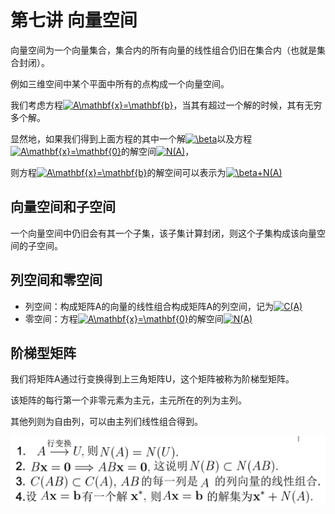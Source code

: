 # 第七讲 向量空间

向量空间为一个向量集合，集合内的所有向量的线性组合仍旧在集合内（也就是集合封闭）。

例如三维空间中某个平面中所有的点构成一个向量空间。

我们考虑方程<a href="https://www.codecogs.com/eqnedit.php?latex=A\mathbf{x}=\mathbf{b}" target="_blank"><img src="https://latex.codecogs.com/gif.latex?A\mathbf{x}=\mathbf{b}" title="A\mathbf{x}=\mathbf{b}" /></a>，当其有超过一个解的时候，其有无穷多个解。

显然地，如果我们得到上面方程的其中一个解<a href="https://www.codecogs.com/eqnedit.php?latex=\beta" target="_blank"><img src="https://latex.codecogs.com/gif.latex?\beta" title="\beta" /></a>以及方程<a href="https://www.codecogs.com/eqnedit.php?latex=A\mathbf{x}=\mathbf{0}" target="_blank"><img src="https://latex.codecogs.com/gif.latex?A\mathbf{x}=\mathbf{0}" title="A\mathbf{x}=\mathbf{0}" /></a>的解空间<a href="https://www.codecogs.com/eqnedit.php?latex=N(A)" target="_blank"><img src="https://latex.codecogs.com/gif.latex?N(A)" title="N(A)" /></a>，

则方程<a href="https://www.codecogs.com/eqnedit.php?latex=A\mathbf{x}=\mathbf{b}" target="_blank"><img src="https://latex.codecogs.com/gif.latex?A\mathbf{x}=\mathbf{b}" title="A\mathbf{x}=\mathbf{b}" /></a>的解空间可以表示为<a href="https://www.codecogs.com/eqnedit.php?latex=\beta&plus;N(A)" target="_blank"><img src="https://latex.codecogs.com/gif.latex?\beta&plus;N(A)" title="\beta+N(A)" /></a>

## 向量空间和子空间

一个向量空间中仍旧会有其一个子集，该子集计算封闭，则这个子集构成该向量空间的子空间。

## 列空间和零空间

+ 列空间：构成矩阵A的向量的线性组合构成矩阵A的列空间，记为<a href="https://www.codecogs.com/eqnedit.php?latex=C(A)" target="_blank"><img src="https://latex.codecogs.com/gif.latex?C(A)" title="C(A)" /></a>
+ 零空间：方程<a href="https://www.codecogs.com/eqnedit.php?latex=A\mathbf{x}=\mathbf{0}" target="_blank"><img src="https://latex.codecogs.com/gif.latex?A\mathbf{x}=\mathbf{0}" title="A\mathbf{x}=\mathbf{0}" /></a>的解空间<a href="https://www.codecogs.com/eqnedit.php?latex=N(A)" target="_blank"><img src="https://latex.codecogs.com/gif.latex?N(A)" title="N(A)" /></a>

## 阶梯型矩阵

我们将矩阵A通过行变换得到上三角矩阵U，这个矩阵被称为阶梯型矩阵。

该矩阵的每行第一个非零元素为主元，主元所在的列为主列。

其他列则为自由列，可以由主列们线性组合得到。

<img src="img/07_01.png" />

